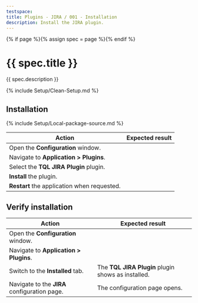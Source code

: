 ```yaml
---
testspace:
title: Plugins - JIRA / 001 - Installation
description: Install the JIRA plugin.
---
```


{% if page %}{% assign spec = page %}{% endif %}

# {{ spec.title }}

{{ spec.description }}

{% include Setup/Clean-Setup.md %}

## Installation

{% include Setup/Local-package-source.md %}

| Action                                      | Expected result |
| ------------------------------------------- | --------------- |
| Open the **Configuration** window.          |                 |
| Navigate to **Application > Plugins**.      |                 |
| Select the **TQL JIRA Plugin** plugin.      |                 |
| **Install** the plugin.                     |                 |
| **Restart** the application when requested. |                 |

## Verify installation

| Action                                       | Expected result                                    |
| -------------------------------------------- | -------------------------------------------------- |
| Open the **Configuration** window.           |                                                    |
| Navigate to **Application > Plugins**.       |                                                    |
| Switch to the **Installed** tab.             | The **TQL JIRA Plugin** plugin shows as installed. |
| Navigate to the **JIRA** configuration page. | The configuration page opens.                      |

